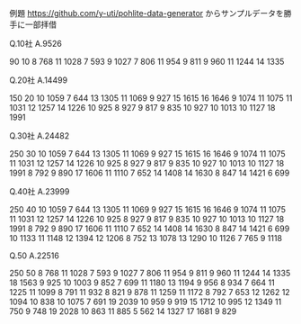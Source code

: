 例題
https://github.com/y-uti/pohlite-data-generator
からサンプルデータを勝手に一部拝借

Q.10社
A.9526

90
10
8 768
11 1028
7 593
9 1027
7 806
11 954
9 811
9 960
11 1244
14 1335


Q.20社
A.14499

150
20
10 1059
7 644
13 1305
11 1069
9 927
15 1615
16 1646
9 1074
11 1075
11 1031
12 1257
14 1226
10 925
8 927
9 817
9 835
10 927
10 1013
10 1127
18 1991


Q.30社
A.24482

250
30
10 1059
7 644
13 1305
11 1069
9 927
15 1615
16 1646
9 1074
11 1075
11 1031
12 1257
14 1226
10 925
8 927
9 817
9 835
10 927
10 1013
10 1127
18 1991
8 792
9 890
17 1606
11 1110
7 652
14 1408
14 1630
8 847
14 1421
6 699



Q.40社
A.23999

250
40
10 1059
7 644
13 1305
11 1069
9 927
15 1615
16 1646
9 1074
11 1075
11 1031
12 1257
14 1226
10 925
8 927
9 817
9 835
10 927
10 1013
10 1127
18 1991
8 792
9 890
17 1606
11 1110
7 652
14 1408
14 1630
8 847
14 1421
6 699
10 1133
11 1148
12 1394
12 1206
8 752
13 1078
13 1290
10 1126
7 765
9 1118


Q.50
A.22516

250
50
8 768
11 1028
7 593
9 1027
7 806
11 954
9 811
9 960
11 1244
14 1335
18 1563
9 925
10 1003
9 852
7 699
11 1180
13 1194
9 956
8 934
7 664
11 1225
11 1099
8 791
11 932
8 821
9 878
11 1259
11 1172
8 792
7 653
12 1262
12 1094
10 838
10 1075
7 691
19 2039
10 959
9 919
15 1712
10 995
12 1349
11 750
9 748
19 2028
10 863
11 885
5 562
14 1327
17 1681
9 829
